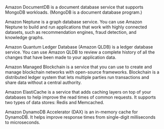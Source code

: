 Amazon DocumentDB is a document database service that supports MongoDB workloads. (MongoDB is a document database program.)

Amazon Neptune is a graph database service. 
You can use Amazon Neptune to build and run applications that work with highly connected datasets, such as recommendation engines, fraud detection, and knowledge graphs.

Amazon Quantum Ledger Database (Amazon QLDB) is a ledger database service. 
You can use Amazon QLDB to review a complete history of all the changes that have been made to your application data.

Amazon Managed Blockchain is a service that you can use to create and manage blockchain networks with open-source frameworks. 
Blockchain is a distributed ledger system that lets multiple parties run transactions and share data without a central authority.

Amazon ElastiCache is a service that adds caching layers on top of your databases to help improve the read times of common requests. 
It supports two types of data stores: Redis and Memcached.

Amazon DynamoDB Accelerator (DAX) is an in-memory cache for DynamoDB. 
It helps improve response times from single-digit milliseconds to microseconds.